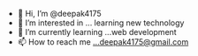 - 👋 Hi, I’m @deepak4175
- 👀 I’m interested in ... learning new technology
- 🌱 I’m currently learning ...web development
- 📫 How to reach me ...deepak4175@gmail.com

<!---
deepak4175/deepak4175 is a ✨ special ✨ repository because its `README.md` (this file) appears on your GitHub profile.
You can click the Preview link to take a look at your changes.
--->
